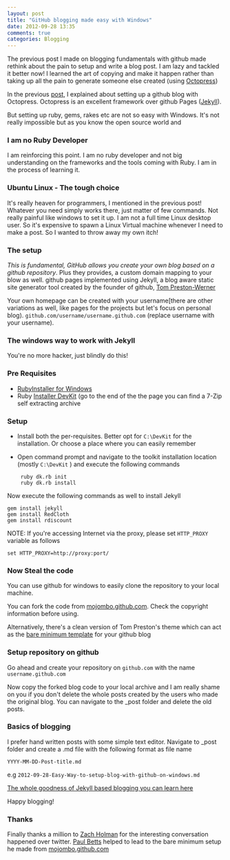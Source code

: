 ```yaml
---
layout: post
title: "GitHub blogging made easy with Windows"
date: 2012-09-28 13:35
comments: true
categories: Blogging
---
```


The previous post I made on blogging fundamentals with github made rethink about the pain to setup and write a blog post. I am lazy and tackled it better now! I learned the art of copying and make it happen rather than taking up all the pain to generate someone else created (using [Octopress](http://octopress.org/))

In the previous [post](http://sarat.in/Blogging/2012/08/23/setting-up-new-octpress-with-github-for-blogging.html), I explained about setting up a github blog with Octopress. Octopress is an excellent framework over github Pages ([Jekyll](https://github.com/mojombo/jekyll)).

But setting up ruby, gems, rakes etc are not so easy with Windows. It's not really impossible but as you know the open source world and 

### I am no Ruby Developer ###
I am reinforcing this point. I am no ruby developer and not big understanding on the frameworks and the tools coming with Ruby. I am in the process of learning it.

### Ubuntu Linux - The tough choice ###
It's really heaven for programmers, I mentioned in the previous post! Whatever you need simply works there, just matter of few commands. Not really painful like windows to set it up. I am not a full time Linux desktop user. So it's expensive to spawn a Linux Virtual machine whenever I need to make a post. So I wanted to throw away my own itch!

### The setup ###
*This is fundamental, GitHub allows you create your own blog based on a github repository*. Plus they provides, a custom domain mapping to your blow as well. github pages implemented using Jekyll, a blog aware static site generator tool created by the founder of github, [Tom Preston-Werner](http://tom.preston-werner.com/)

Your own homepage can be created with your username[there are other variations as well, like pages for the projects but let's focus on personal blog). `github.com/username/username.github.com` (replace username with your username). 

### The windows way to work with Jekyll ###
You're no more hacker, just blindly do this!

### Pre Requisites ###
 - [RubyInstaller for Windows](http://rubyinstaller.org/)
 - Ruby [Installer DevKit](http://rubyinstaller.org/) (go to the end of the the page you can find a 7-Zip self extracting archive
	
### Setup ###

 - Install both the per-requisites. Better opt for `C:\DevKit` for the installation. Or choose a place where you can easily remember

 - Open command prompt and navigate to the toolkit installation location (mostly `C:\DevKit` ) and execute the following commands

    	ruby dk.rb init
    	ruby dk.rb install

Now execute the following commands as well to install Jekyll

	gem install jekyll
	gem install RedCloth
	gem install rdiscount	

NOTE: If you're accessing Internet via the proxy, please set `HTTP_PROXY` variable as follows

`set HTTP_PROXY=http://proxy:port/`

### Now Steal the code ###

You can use github for windows to easily clone the repository to your local machine.

You can fork the code from [mojombo.github.com](https://github.com/mojombo/mojombo.github.com). Check the copyright information before using.

Alternatively, there's a clean version of Tom Preston's theme which can act as the [bare minimum template](https://github.com/xpaulbettsx/blogstrap) for your github blog


### Setup repository on github ###
Go ahead and create your repository on `github.com` with the name `username.github.com`

Now copy the forked blog code to your local archive and I am really shame on you if you don't delete the whole posts created by the users who made the original blog. You can navigate to the _post folder and delete the old posts. 

### Basics of blogging ###
I prefer hand written posts with some simple text editor. Navigate to _post folder and create a .md file with the following format as file name

`YYYY-MM-DD-Post-title.md`

e.g
`2012-09-28-Easy-Way-to-setup-blog-with-github-on-windows.md`

[The whole goodness of Jekyll based blogging you can learn here](https://github.com/mojombo/jekyll)

Happy blogging!

### Thanks ###
Finally thanks a million to [Zach Holman](https://twitter.com/holman) for the interesting conversation happened over twitter. [Paul Betts](https://twitter.com/xpaulbettsx) helped to lead to the bare minimum setup he made from [mojombo.github.com](http://mojombo.github.com)
